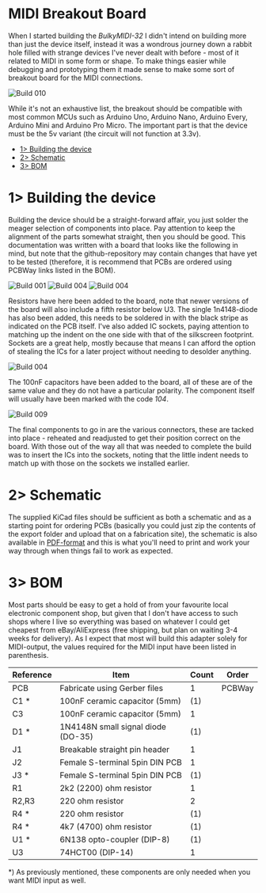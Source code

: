 # MIDI Breakout Board
When I started building the *BulkyMIDI-32* I didn't intend on building more than just the device itself, instead it was a wondrous journey down a rabbit hole filled with strange devices I've never dealt with before - most of it related to MIDI in some form or shape. To make things easier while debugging and prototyping them it made sense to make some sort of breakout board for the MIDI connections.

![Build 010](https://github.com/tebl/BulkyMIDI-32/raw/main/gallery/build_adapter_breakout_010.jpg)

While it's not an exhaustive list, the breakout should be compatible with most common MCUs such as Arduino Uno, Arduino Nano, Arduino Every, Arduino Mini and Arduino Pro Micro. The important part is that the device must be the 5v variant (the circuit will not function at 3.3v).

- [1> Building the device](#1-building-the-device)
- [2> Schematic](#2-schematic)
- [3> BOM](#3-bom)

# 1> Building the device
Building the device should be a straight-forward affair, you just solder the meager selection of components into place. Pay attention to keep the alignment of the parts somewhat straight, then you should be good. This documentation was written with a board that looks like the following in mind, but note that the github-repository may contain changes that have yet to be tested (therefore, it is recommend that PCBs are ordered using PCBWay links listed in the BOM).

![Build 001](https://github.com/tebl/BulkyMIDI-32/raw/main/gallery/build_adapter_breakout_001.jpg)
![Build 004](https://github.com/tebl/BulkyMIDI-32/raw/main/gallery/build_adapter_breakout_004.jpg)
![Build 004](https://github.com/tebl/BulkyMIDI-32/raw/main/gallery/build_adapter_breakout_005.jpg)

Resistors have here been added to the board, note that newer versions of the board will also include a fifth resistor below U3. The single 1n4148-diode has also been added, this needs to be soldered in with the black stripe as indicated on the PCB itself. I've also added IC sockets, paying attention to matching up the indent on the one side with that of the silkscreen footprint. Sockets are a great help, mostly because that means I can afford the option of stealing the ICs for a later project without needing to desolder anything.

![Build 004](https://github.com/tebl/BulkyMIDI-32/raw/main/gallery/build_adapter_breakout_006.jpg)

The 100nF capacitors have been added to the board, all of these are of the same value and they do not have a particular polarity. The component itself will usually have been marked with the code *104*.

![Build 009](https://github.com/tebl/BulkyMIDI-32/raw/main/gallery/build_adapter_breakout_009.jpg)

The final components to go in are the various connectors, these are tacked into place - reheated and readjusted to get their position correct on the board. With those out of the way all that was needed to complete the build was to insert the ICs into the sockets, noting that the little indent needs to match up with those on the sockets we installed earlier.

# 2> Schematic
The supplied KiCad files should be sufficient as both a schematic and as a  starting point for ordering PCBs (basically you could just zip the contents of the export folder and upload that on a fabrication site), the schematic is also available in [PDF-format](https://github.com/tebl/BulkyMIDI-32/tree/main/documentation/schematic/adapters) and this is what you'll need to print and work your way through when things fail to work as expected.

# 3> BOM
Most parts should be easy to get a hold of from your favourite local electronic component shop, but given that I don't have access to such shops where I live so everything was based on whatever I could get cheapest from eBay/AliExpress (free shipping, but plan on waiting 3-4 weeks for delivery). As I expect that most will build this adapter solely for MIDI-output, the values required for the MIDI input have been listed in parenthesis.

| Reference      | Item                                                  | Count | Order  |
| ---------------| ----------------------------------------------------- | ----- | ------ |
| PCB            | Fabricate using Gerber files                          |     1 | PCBWay
| C1 *           | 100nF ceramic capacitor (5mm)                         |    (1)|
| C3             | 100nF ceramic capacitor (5mm)                         |     1 |
| D1 *           | 1N4148N small signal diode (DO-35)                    |    (1)|
| J1             | Breakable straight pin header                         |     1 |
| J2             | Female S-terminal 5pin DIN PCB                        |     1 |
| J3 *           | Female S-terminal 5pin DIN PCB                        |    (1)|
| R1             | 2k2 (2200) ohm resistor                               |     1 |
| R2,R3          | 220 ohm resistor                                      |     2 |
| R4 *           | 220 ohm resistor                                      |    (1)|
| R4 *           | 4k7 (4700) ohm resistor                               |    (1)|
| U1 *           | 6N138 opto-coupler (DIP-8)                            |    (1)|
| U3             | 74HCT00 (DIP-14)                                      |     1 |

*) As previously mentioned, these components are only needed when you want MIDI input as well.